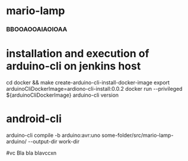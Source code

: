 # mario-lamp
### BBOOAOOAIAOIOAA

# installation and execution of arduino-cli on jenkins host

cd docker && make create-arduino-cli-install-docker-image
export arduinoCliDockerImage=ardiono-cli-install:0.0.2
docker run --privileged  ${arduinoCliDockerImage} arduino-cli version

# android-cli
arduino-cli compile -b arduino:avr:uno some-folder/src/mario-lamp-arduino/ --output-dir work-dir

#vc Bla bla blavccxn
